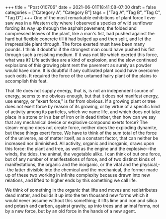 +++
title = "Post 010706"
date = 2021-06-01T18:41:08-07:00
draft = false
categories = ["Category A", "Category B"]
tags = ["Tag A", "Tag B", "Tag C", "Tag D"]
+++
One of the most remarkable exhibitions of plant force I ever saw was in a Western city where I observed a species of wild sunflower forcing its way up through the asphalt pavement; the folded and compressed leaves of the plant, like a man's fist, had pushed against the hard but flexible concrete till it had bulged up and then split, and let the irrepressible plant through. The force exerted must have been many pounds. I think it doubtful if the strongest man could have pushed his fist through such a resisting medium. If it was not life which exerted this force, what was it? Life activities are a kind of explosion, and the slow continued explosions of this growing plant rent the pavement as surely as powder would have done. It is doubtful if any cultivated plant could have overcome such odds. It required the force of the untamed hairy plant of the plains to accomplish this feat.

That life does not supply energy, that is, is not an independent source of energy, seems to me obvious enough, but that it does not manifest energy, use energy, or "exert force," is far from obvious. If a growing plant or tree does not exert force by reason of its growing, or by virtue of a specific kind of activity among its particles, which we name life, and which does not take place in a stone or in a bar of iron or in dead timber, then how can we say that any mechanical device or explosive compound exerts force? The steam-engine does not create force, neither does the exploding dynamite, but these things exert force. We have to think of the sum total of the force of the universe, as of matter itself, as a constant factor, that can neither be increased nor diminished. All activity, organic and inorganic, draws upon this force: the plant and tree, as well as the engine and the explosive--the winds, the tides, the animal, the vegetable alike. I can think of but one force, but of any number of manifestations of force, and of two distinct kinds of manifestations, the organic and the inorganic, or the vital and the physical,--the latter divisible into the chemical and the mechanical, the former made up of these two working in infinite complexity because drawn into new relations, and lifted to higher ends by this something we call life.

We think of something in the organic that lifts and moves and redistributes dead matter, and builds it up into the ten thousand new forms which it would never assume without this something; it lifts lime and iron and silica and potash and carbon, against gravity, up into trees and animal forms, not by a new force, but by an old force in the hands of a new agent.

